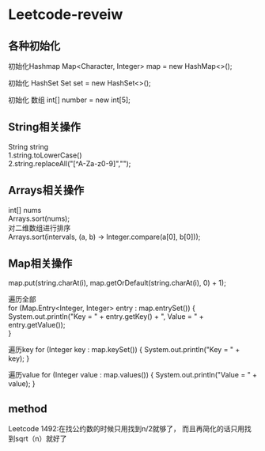 # Leetcode-reveiw

## 各种初始化
初始化Hashmap
Map<Character, Integer> map = new HashMap<>();

初始化 HashSet
Set<Integer> set = new HashSet<>();

初始化 数组
int[] number = new int[5];

## String相关操作
String string  
1.string.toLowerCase()  
2.string.replaceAll("[^A-Za-z0-9]","");  

## Arrays相关操作
int[] nums  
Arrays.sort(nums);  
对二维数组进行排序  
Arrays.sort(intervals, (a, b) -> Integer.compare(a[0], b[0]));  

## Map相关操作
 map.put(string.charAt(i), map.getOrDefault(string.charAt(i), 0) + 1);  
 
遍历全部  
for (Map.Entry<Integer, Integer> entry : map.entrySet()) {  
	System.out.println("Key = " + entry.getKey() + ", Value = " + entry.getValue());  
}
		
遍历key
for (Integer key : map.keySet()) {
	System.out.println("Key = " + key);
}
		
遍历value
for (Integer value : map.values()) {
			System.out.println("Value = " + value);
		}

## method
Leetcode 1492:在找公约数的时候只用找到n/2就够了， 而且再简化的话只用找到sqrt（n）就好了

